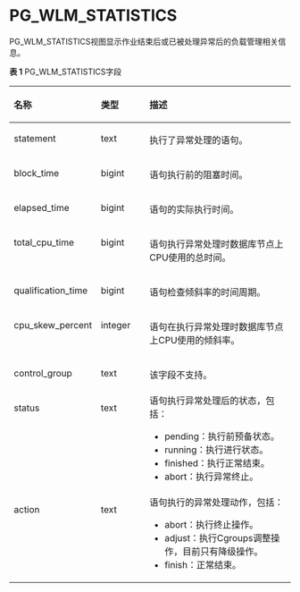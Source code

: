 # PG\_WLM\_STATISTICS<a name="ZH-CN_TOPIC_0242386002"></a>

PG\_WLM\_STATISTICS视图显示作业结束后或已被处理异常后的负载管理相关信息。

**表 1**  PG\_WLM\_STATISTICS字段

<a name="zh-cn_topic_0237122475_zh-cn_topic_0059779245_tb4ba52c1570d4859ad3932db8e373d47"></a>
<table><thead align="left"><tr id="zh-cn_topic_0237122475_zh-cn_topic_0059779245_r270f43f8f6154705ac6688b148f84fe2"><th class="cellrowborder" valign="top" width="25.06%" id="mcps1.2.4.1.1"><p id="zh-cn_topic_0237122475_zh-cn_topic_0059779245_a26ad5c5aa07e4bccb8ebe8c967b77c2e"><a name="zh-cn_topic_0237122475_zh-cn_topic_0059779245_a26ad5c5aa07e4bccb8ebe8c967b77c2e"></a><a name="zh-cn_topic_0237122475_zh-cn_topic_0059779245_a26ad5c5aa07e4bccb8ebe8c967b77c2e"></a>名称</p>
</th>
<th class="cellrowborder" valign="top" width="17.93%" id="mcps1.2.4.1.2"><p id="zh-cn_topic_0237122475_zh-cn_topic_0059779245_ad2b41af3cfc747a7940b58ff3ac019f2"><a name="zh-cn_topic_0237122475_zh-cn_topic_0059779245_ad2b41af3cfc747a7940b58ff3ac019f2"></a><a name="zh-cn_topic_0237122475_zh-cn_topic_0059779245_ad2b41af3cfc747a7940b58ff3ac019f2"></a>类型</p>
</th>
<th class="cellrowborder" valign="top" width="57.010000000000005%" id="mcps1.2.4.1.3"><p id="zh-cn_topic_0237122475_zh-cn_topic_0059779245_a5585614841c045118adde4e69eb16aff"><a name="zh-cn_topic_0237122475_zh-cn_topic_0059779245_a5585614841c045118adde4e69eb16aff"></a><a name="zh-cn_topic_0237122475_zh-cn_topic_0059779245_a5585614841c045118adde4e69eb16aff"></a>描述</p>
</th>
</tr>
</thead>
<tbody><tr id="zh-cn_topic_0237122475_zh-cn_topic_0059779245_r98505238656a4a28a4710a5d38cdeb45"><td class="cellrowborder" valign="top" width="25.06%" headers="mcps1.2.4.1.1 "><p id="zh-cn_topic_0237122475_zh-cn_topic_0059779245_a3c857bd9098847799b39fbf38b0a4503"><a name="zh-cn_topic_0237122475_zh-cn_topic_0059779245_a3c857bd9098847799b39fbf38b0a4503"></a><a name="zh-cn_topic_0237122475_zh-cn_topic_0059779245_a3c857bd9098847799b39fbf38b0a4503"></a>statement</p>
</td>
<td class="cellrowborder" valign="top" width="17.93%" headers="mcps1.2.4.1.2 "><p id="zh-cn_topic_0237122475_zh-cn_topic_0059779245_acddf11135f594d658b354f1458067c09"><a name="zh-cn_topic_0237122475_zh-cn_topic_0059779245_acddf11135f594d658b354f1458067c09"></a><a name="zh-cn_topic_0237122475_zh-cn_topic_0059779245_acddf11135f594d658b354f1458067c09"></a>text</p>
</td>
<td class="cellrowborder" valign="top" width="57.010000000000005%" headers="mcps1.2.4.1.3 "><p id="zh-cn_topic_0237122475_zh-cn_topic_0059779245_a963fdc65274e4327a7960965ccbde3a1"><a name="zh-cn_topic_0237122475_zh-cn_topic_0059779245_a963fdc65274e4327a7960965ccbde3a1"></a><a name="zh-cn_topic_0237122475_zh-cn_topic_0059779245_a963fdc65274e4327a7960965ccbde3a1"></a>执行了异常处理的语句。</p>
</td>
</tr>
<tr id="zh-cn_topic_0237122475_zh-cn_topic_0059779245_ra8d8cdc0ad4a49cf9c8720f5d8e1bef7"><td class="cellrowborder" valign="top" width="25.06%" headers="mcps1.2.4.1.1 "><p id="zh-cn_topic_0237122475_zh-cn_topic_0059779245_a8d61284fd78b447bb2be4aa91c28ca70"><a name="zh-cn_topic_0237122475_zh-cn_topic_0059779245_a8d61284fd78b447bb2be4aa91c28ca70"></a><a name="zh-cn_topic_0237122475_zh-cn_topic_0059779245_a8d61284fd78b447bb2be4aa91c28ca70"></a>block_time</p>
</td>
<td class="cellrowborder" valign="top" width="17.93%" headers="mcps1.2.4.1.2 "><p id="zh-cn_topic_0237122475_zh-cn_topic_0059779245_a17b0a7d612bf4954a1f8fc477c167a3f"><a name="zh-cn_topic_0237122475_zh-cn_topic_0059779245_a17b0a7d612bf4954a1f8fc477c167a3f"></a><a name="zh-cn_topic_0237122475_zh-cn_topic_0059779245_a17b0a7d612bf4954a1f8fc477c167a3f"></a>bigint</p>
</td>
<td class="cellrowborder" valign="top" width="57.010000000000005%" headers="mcps1.2.4.1.3 "><p id="zh-cn_topic_0237122475_zh-cn_topic_0059779245_a2ebecec5203f474095ae258e363bc0e7"><a name="zh-cn_topic_0237122475_zh-cn_topic_0059779245_a2ebecec5203f474095ae258e363bc0e7"></a><a name="zh-cn_topic_0237122475_zh-cn_topic_0059779245_a2ebecec5203f474095ae258e363bc0e7"></a>语句执行前的阻塞时间。</p>
</td>
</tr>
<tr id="zh-cn_topic_0237122475_zh-cn_topic_0059779245_r8402be6acab4439d87a7a999d5d16475"><td class="cellrowborder" valign="top" width="25.06%" headers="mcps1.2.4.1.1 "><p id="zh-cn_topic_0237122475_zh-cn_topic_0059779245_a1adea4da9db244e4ba1104b3ab6631f2"><a name="zh-cn_topic_0237122475_zh-cn_topic_0059779245_a1adea4da9db244e4ba1104b3ab6631f2"></a><a name="zh-cn_topic_0237122475_zh-cn_topic_0059779245_a1adea4da9db244e4ba1104b3ab6631f2"></a>elapsed_time</p>
</td>
<td class="cellrowborder" valign="top" width="17.93%" headers="mcps1.2.4.1.2 "><p id="zh-cn_topic_0237122475_zh-cn_topic_0059779245_ab0e9f8fa2e294461b6ba162ce8a6e567"><a name="zh-cn_topic_0237122475_zh-cn_topic_0059779245_ab0e9f8fa2e294461b6ba162ce8a6e567"></a><a name="zh-cn_topic_0237122475_zh-cn_topic_0059779245_ab0e9f8fa2e294461b6ba162ce8a6e567"></a>bigint</p>
</td>
<td class="cellrowborder" valign="top" width="57.010000000000005%" headers="mcps1.2.4.1.3 "><p id="zh-cn_topic_0237122475_zh-cn_topic_0059779245_a0211e8adaf7f49179fbe5154d49b23b9"><a name="zh-cn_topic_0237122475_zh-cn_topic_0059779245_a0211e8adaf7f49179fbe5154d49b23b9"></a><a name="zh-cn_topic_0237122475_zh-cn_topic_0059779245_a0211e8adaf7f49179fbe5154d49b23b9"></a>语句的实际执行时间。</p>
</td>
</tr>
<tr id="zh-cn_topic_0237122475_zh-cn_topic_0059779245_rff375655d2584f219f20ca2a97b51ab1"><td class="cellrowborder" valign="top" width="25.06%" headers="mcps1.2.4.1.1 "><p id="zh-cn_topic_0237122475_zh-cn_topic_0059779245_aa3d4415324044cf4a61beebb5c098a5a"><a name="zh-cn_topic_0237122475_zh-cn_topic_0059779245_aa3d4415324044cf4a61beebb5c098a5a"></a><a name="zh-cn_topic_0237122475_zh-cn_topic_0059779245_aa3d4415324044cf4a61beebb5c098a5a"></a>total_cpu_time</p>
</td>
<td class="cellrowborder" valign="top" width="17.93%" headers="mcps1.2.4.1.2 "><p id="zh-cn_topic_0237122475_zh-cn_topic_0059779245_a38e4b02045b446efb7cd62a71550c620"><a name="zh-cn_topic_0237122475_zh-cn_topic_0059779245_a38e4b02045b446efb7cd62a71550c620"></a><a name="zh-cn_topic_0237122475_zh-cn_topic_0059779245_a38e4b02045b446efb7cd62a71550c620"></a>bigint</p>
</td>
<td class="cellrowborder" valign="top" width="57.010000000000005%" headers="mcps1.2.4.1.3 "><p id="zh-cn_topic_0237122475_zh-cn_topic_0059779245_a5a9141569d7e46e8a7abfb306d56a3d2"><a name="zh-cn_topic_0237122475_zh-cn_topic_0059779245_a5a9141569d7e46e8a7abfb306d56a3d2"></a><a name="zh-cn_topic_0237122475_zh-cn_topic_0059779245_a5a9141569d7e46e8a7abfb306d56a3d2"></a>语句执行异常处理时<span id="text15407156124916"><a name="text15407156124916"></a><a name="text15407156124916"></a>数据库节点</span>上CPU使用的总时间。</p>
</td>
</tr>
<tr id="zh-cn_topic_0237122475_zh-cn_topic_0059779245_rd79edc31928b440ea6bb93b811e2e3ca"><td class="cellrowborder" valign="top" width="25.06%" headers="mcps1.2.4.1.1 "><p id="zh-cn_topic_0237122475_zh-cn_topic_0059779245_aa3693b6218d1462489b4e92102186efe"><a name="zh-cn_topic_0237122475_zh-cn_topic_0059779245_aa3693b6218d1462489b4e92102186efe"></a><a name="zh-cn_topic_0237122475_zh-cn_topic_0059779245_aa3693b6218d1462489b4e92102186efe"></a>qualification_time</p>
</td>
<td class="cellrowborder" valign="top" width="17.93%" headers="mcps1.2.4.1.2 "><p id="zh-cn_topic_0237122475_zh-cn_topic_0059779245_ab65947bd91fb4a4c969665881026b5d9"><a name="zh-cn_topic_0237122475_zh-cn_topic_0059779245_ab65947bd91fb4a4c969665881026b5d9"></a><a name="zh-cn_topic_0237122475_zh-cn_topic_0059779245_ab65947bd91fb4a4c969665881026b5d9"></a>bigint</p>
</td>
<td class="cellrowborder" valign="top" width="57.010000000000005%" headers="mcps1.2.4.1.3 "><p id="zh-cn_topic_0237122475_zh-cn_topic_0059779245_a0b40ba85c78c4a8095d9406689a9c7b6"><a name="zh-cn_topic_0237122475_zh-cn_topic_0059779245_a0b40ba85c78c4a8095d9406689a9c7b6"></a><a name="zh-cn_topic_0237122475_zh-cn_topic_0059779245_a0b40ba85c78c4a8095d9406689a9c7b6"></a>语句检查倾斜率的时间周期。</p>
</td>
</tr>
<tr id="zh-cn_topic_0237122475_zh-cn_topic_0059779245_rcf12f2780bcb4bbc940380c7ecbc4459"><td class="cellrowborder" valign="top" width="25.06%" headers="mcps1.2.4.1.1 "><p id="zh-cn_topic_0237122475_zh-cn_topic_0059779245_acf0f8389d8e44740a43d950929f3ce75"><a name="zh-cn_topic_0237122475_zh-cn_topic_0059779245_acf0f8389d8e44740a43d950929f3ce75"></a><a name="zh-cn_topic_0237122475_zh-cn_topic_0059779245_acf0f8389d8e44740a43d950929f3ce75"></a>cpu_skew_percent</p>
</td>
<td class="cellrowborder" valign="top" width="17.93%" headers="mcps1.2.4.1.2 "><p id="zh-cn_topic_0237122475_zh-cn_topic_0059779245_aca9a5cae562e4a72ab9612c905ecd832"><a name="zh-cn_topic_0237122475_zh-cn_topic_0059779245_aca9a5cae562e4a72ab9612c905ecd832"></a><a name="zh-cn_topic_0237122475_zh-cn_topic_0059779245_aca9a5cae562e4a72ab9612c905ecd832"></a>integer</p>
</td>
<td class="cellrowborder" valign="top" width="57.010000000000005%" headers="mcps1.2.4.1.3 "><p id="zh-cn_topic_0237122475_zh-cn_topic_0059779245_a8de5de7ab066486d949b48d819706458"><a name="zh-cn_topic_0237122475_zh-cn_topic_0059779245_a8de5de7ab066486d949b48d819706458"></a><a name="zh-cn_topic_0237122475_zh-cn_topic_0059779245_a8de5de7ab066486d949b48d819706458"></a>语句在执行异常处理时<span id="text1595077498"><a name="text1595077498"></a><a name="text1595077498"></a>数据库节点</span>上CPU使用的倾斜率。</p>
</td>
</tr>
<tr id="zh-cn_topic_0237122475_zh-cn_topic_0059779245_r201440ea6e76450d962be239dfd15d6e"><td class="cellrowborder" valign="top" width="25.06%" headers="mcps1.2.4.1.1 "><p id="zh-cn_topic_0237122475_zh-cn_topic_0059779245_abb3d8d409da941db86c1647c708a7ced"><a name="zh-cn_topic_0237122475_zh-cn_topic_0059779245_abb3d8d409da941db86c1647c708a7ced"></a><a name="zh-cn_topic_0237122475_zh-cn_topic_0059779245_abb3d8d409da941db86c1647c708a7ced"></a>control_group</p>
</td>
<td class="cellrowborder" valign="top" width="17.93%" headers="mcps1.2.4.1.2 "><p id="zh-cn_topic_0237122475_zh-cn_topic_0059779245_a113318782dcb4250960421adc71d8a7a"><a name="zh-cn_topic_0237122475_zh-cn_topic_0059779245_a113318782dcb4250960421adc71d8a7a"></a><a name="zh-cn_topic_0237122475_zh-cn_topic_0059779245_a113318782dcb4250960421adc71d8a7a"></a>text</p>
</td>
<td class="cellrowborder" valign="top" width="57.010000000000005%" headers="mcps1.2.4.1.3 "><p id="zh-cn_topic_0237122475_zh-cn_topic_0059779245_ab1edc1e6100c4ff4b5fff5d6e273f4ed"><a name="zh-cn_topic_0237122475_zh-cn_topic_0059779245_ab1edc1e6100c4ff4b5fff5d6e273f4ed"></a><a name="zh-cn_topic_0237122475_zh-cn_topic_0059779245_ab1edc1e6100c4ff4b5fff5d6e273f4ed"></a><span id="ph821715523517"><a name="ph821715523517"></a><a name="ph821715523517"></a>该字段不支持</span>。</p>
</td>
</tr>
<tr id="zh-cn_topic_0237122475_zh-cn_topic_0059779245_r918df64590b74ce0aa105b04c3835f2b"><td class="cellrowborder" valign="top" width="25.06%" headers="mcps1.2.4.1.1 "><p id="zh-cn_topic_0237122475_zh-cn_topic_0059779245_a63ae752c97034b0c8262eb650508f5b7"><a name="zh-cn_topic_0237122475_zh-cn_topic_0059779245_a63ae752c97034b0c8262eb650508f5b7"></a><a name="zh-cn_topic_0237122475_zh-cn_topic_0059779245_a63ae752c97034b0c8262eb650508f5b7"></a>status</p>
</td>
<td class="cellrowborder" valign="top" width="17.93%" headers="mcps1.2.4.1.2 "><p id="zh-cn_topic_0237122475_zh-cn_topic_0059779245_adc7faadf069a4ff7878f9bc34c1730eb"><a name="zh-cn_topic_0237122475_zh-cn_topic_0059779245_adc7faadf069a4ff7878f9bc34c1730eb"></a><a name="zh-cn_topic_0237122475_zh-cn_topic_0059779245_adc7faadf069a4ff7878f9bc34c1730eb"></a>text</p>
</td>
<td class="cellrowborder" valign="top" width="57.010000000000005%" headers="mcps1.2.4.1.3 "><div class="p" id="zh-cn_topic_0237122475_zh-cn_topic_0059779245_ada2a87a0a21c429ba419f9f89a24b30e"><a name="zh-cn_topic_0237122475_zh-cn_topic_0059779245_ada2a87a0a21c429ba419f9f89a24b30e"></a><a name="zh-cn_topic_0237122475_zh-cn_topic_0059779245_ada2a87a0a21c429ba419f9f89a24b30e"></a>语句执行异常处理后的状态，包括：<a name="zh-cn_topic_0237122475_zh-cn_topic_0059779245_u70e5f119849345c893d11193a9cace28"></a><a name="zh-cn_topic_0237122475_zh-cn_topic_0059779245_u70e5f119849345c893d11193a9cace28"></a><ul id="zh-cn_topic_0237122475_zh-cn_topic_0059779245_u70e5f119849345c893d11193a9cace28"><li>pending：执行前预备状态。</li><li>running：执行进行状态。</li><li>finished：执行正常结束。</li><li>abort：执行异常终止。</li></ul>
</div>
</td>
</tr>
<tr id="zh-cn_topic_0237122475_zh-cn_topic_0059779245_r26e90f84936b44e9a1199dcda82cbc24"><td class="cellrowborder" valign="top" width="25.06%" headers="mcps1.2.4.1.1 "><p id="zh-cn_topic_0237122475_zh-cn_topic_0059779245_ad96ddeaf2bef49eb845a5fe0d80587d8"><a name="zh-cn_topic_0237122475_zh-cn_topic_0059779245_ad96ddeaf2bef49eb845a5fe0d80587d8"></a><a name="zh-cn_topic_0237122475_zh-cn_topic_0059779245_ad96ddeaf2bef49eb845a5fe0d80587d8"></a>action</p>
</td>
<td class="cellrowborder" valign="top" width="17.93%" headers="mcps1.2.4.1.2 "><p id="zh-cn_topic_0237122475_zh-cn_topic_0059779245_aefacc7a600c14ab0954504e16db03e93"><a name="zh-cn_topic_0237122475_zh-cn_topic_0059779245_aefacc7a600c14ab0954504e16db03e93"></a><a name="zh-cn_topic_0237122475_zh-cn_topic_0059779245_aefacc7a600c14ab0954504e16db03e93"></a>text</p>
</td>
<td class="cellrowborder" valign="top" width="57.010000000000005%" headers="mcps1.2.4.1.3 "><div class="p" id="zh-cn_topic_0237122475_zh-cn_topic_0059779245_adb1a92ee753b421b818018e2b8c9b77d"><a name="zh-cn_topic_0237122475_zh-cn_topic_0059779245_adb1a92ee753b421b818018e2b8c9b77d"></a><a name="zh-cn_topic_0237122475_zh-cn_topic_0059779245_adb1a92ee753b421b818018e2b8c9b77d"></a>语句执行的异常处理动作，包括：<a name="zh-cn_topic_0237122475_zh-cn_topic_0059779245_ued96c56692a241e884c10e9bc1841aa3"></a><a name="zh-cn_topic_0237122475_zh-cn_topic_0059779245_ued96c56692a241e884c10e9bc1841aa3"></a><ul id="zh-cn_topic_0237122475_zh-cn_topic_0059779245_ued96c56692a241e884c10e9bc1841aa3"><li>abort：执行终止操作。</li><li>adjust：执行Cgroups调整操作，目前只有降级操作。</li><li>finish：正常结束。</li></ul>
</div>
</td>
</tr>
</tbody>
</table>

